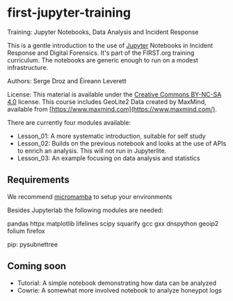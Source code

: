 # first-jupyter-training

Training: Jupyter Notebooks, Data Analysis and Incident Response


This is a gentle introduction to the use of [Jupyter](https://jupyter.org/) Notebooks in Incident Response and Digital Forensics. It's part of the FIRST.org training curriculum. The notebooks are generic enough to run on a modest infrastructure. 


Authors: Serge Droz and Éireann Leverett

License: This material is available under the [Creative Commons BY-NC-SA 4.0](https://creativecommons.org/licenses/by-nc-sa/4.0/) license. This course includes GeoLite2 Data created by MaxMind, available from  [https://www.maxmind.com](https://www.maxmind.com/).

There are currently four modules available:

 - Lesson_01: A more systematic introduction, suitable for self study
 - Lesson_02: Builds on the previous notebook and looks at the use of APIs to enrich an analysis. This will not run in Jupyterlite.
 - Lesson_03: An example focusing on data analysis and statistics

## Requirements

We recommend [micromamba](https://mamba.readthedocs.io/en/latest/user_guide/micromamba.html) to setup your environments

Besides Jupyterlab the following modules are needed:
 
 pandas httpx matplotlib lifelines scipy squarify gcc gxx dnspython geoip2 folium firefox
 
 pip: pysubnettree
 
## Coming soon

 - Tutorial: A simple notebook demonstrating how data can be analyzed
 - Cowrie: A somewhat more involved notebook to analyze honeypot logs

